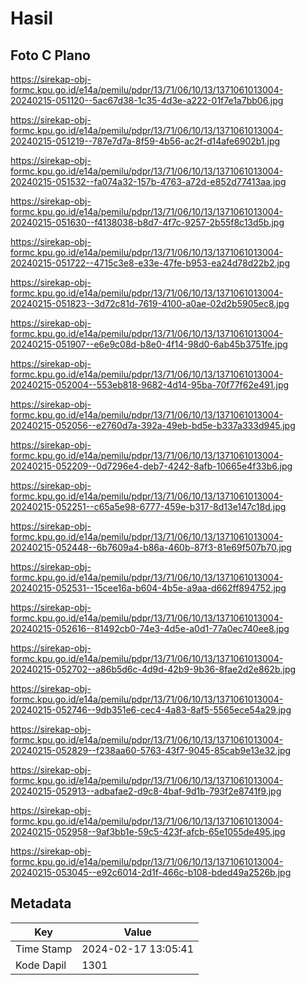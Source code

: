 # Hasil

## Foto C Plano

https://sirekap-obj-formc.kpu.go.id/e14a/pemilu/pdpr/13/71/06/10/13/1371061013004-20240215-051120--5ac67d38-1c35-4d3e-a222-01f7e1a7bb06.jpg

https://sirekap-obj-formc.kpu.go.id/e14a/pemilu/pdpr/13/71/06/10/13/1371061013004-20240215-051219--787e7d7a-8f59-4b56-ac2f-d14afe6902b1.jpg

https://sirekap-obj-formc.kpu.go.id/e14a/pemilu/pdpr/13/71/06/10/13/1371061013004-20240215-051532--fa074a32-157b-4763-a72d-e852d77413aa.jpg

https://sirekap-obj-formc.kpu.go.id/e14a/pemilu/pdpr/13/71/06/10/13/1371061013004-20240215-051630--f4138038-b8d7-4f7c-9257-2b55f8c13d5b.jpg

https://sirekap-obj-formc.kpu.go.id/e14a/pemilu/pdpr/13/71/06/10/13/1371061013004-20240215-051722--4715c3e8-e33e-47fe-b953-ea24d78d22b2.jpg

https://sirekap-obj-formc.kpu.go.id/e14a/pemilu/pdpr/13/71/06/10/13/1371061013004-20240215-051823--3d72c81d-7619-4100-a0ae-02d2b5905ec8.jpg

https://sirekap-obj-formc.kpu.go.id/e14a/pemilu/pdpr/13/71/06/10/13/1371061013004-20240215-051907--e6e9c08d-b8e0-4f14-98d0-6ab45b3751fe.jpg

https://sirekap-obj-formc.kpu.go.id/e14a/pemilu/pdpr/13/71/06/10/13/1371061013004-20240215-052004--553eb818-9682-4d14-95ba-70f77f62e491.jpg

https://sirekap-obj-formc.kpu.go.id/e14a/pemilu/pdpr/13/71/06/10/13/1371061013004-20240215-052056--e2760d7a-392a-49eb-bd5e-b337a333d945.jpg

https://sirekap-obj-formc.kpu.go.id/e14a/pemilu/pdpr/13/71/06/10/13/1371061013004-20240215-052209--0d7296e4-deb7-4242-8afb-10665e4f33b6.jpg

https://sirekap-obj-formc.kpu.go.id/e14a/pemilu/pdpr/13/71/06/10/13/1371061013004-20240215-052251--c65a5e98-6777-459e-b317-8d13e147c18d.jpg

https://sirekap-obj-formc.kpu.go.id/e14a/pemilu/pdpr/13/71/06/10/13/1371061013004-20240215-052448--6b7609a4-b86a-460b-87f3-81e69f507b70.jpg

https://sirekap-obj-formc.kpu.go.id/e14a/pemilu/pdpr/13/71/06/10/13/1371061013004-20240215-052531--15cee16a-b604-4b5e-a9aa-d662ff894752.jpg

https://sirekap-obj-formc.kpu.go.id/e14a/pemilu/pdpr/13/71/06/10/13/1371061013004-20240215-052616--81492cb0-74e3-4d5e-a0d1-77a0ec740ee8.jpg

https://sirekap-obj-formc.kpu.go.id/e14a/pemilu/pdpr/13/71/06/10/13/1371061013004-20240215-052702--a86b5d6c-4d9d-42b9-9b36-8fae2d2e862b.jpg

https://sirekap-obj-formc.kpu.go.id/e14a/pemilu/pdpr/13/71/06/10/13/1371061013004-20240215-052746--9db351e6-cec4-4a83-8af5-5565ece54a29.jpg

https://sirekap-obj-formc.kpu.go.id/e14a/pemilu/pdpr/13/71/06/10/13/1371061013004-20240215-052829--f238aa60-5763-43f7-9045-85cab9e13e32.jpg

https://sirekap-obj-formc.kpu.go.id/e14a/pemilu/pdpr/13/71/06/10/13/1371061013004-20240215-052913--adbafae2-d9c8-4baf-9d1b-793f2e8741f9.jpg

https://sirekap-obj-formc.kpu.go.id/e14a/pemilu/pdpr/13/71/06/10/13/1371061013004-20240215-052958--9af3bb1e-59c5-423f-afcb-65e1055de495.jpg

https://sirekap-obj-formc.kpu.go.id/e14a/pemilu/pdpr/13/71/06/10/13/1371061013004-20240215-053045--e92c6014-2d1f-466c-b108-bded49a2526b.jpg


## Metadata

| Key        | Value               |
| ---------- | ------------------- |
| Time Stamp | 2024-02-17 13:05:41 |
| Kode Dapil | 1301                |



